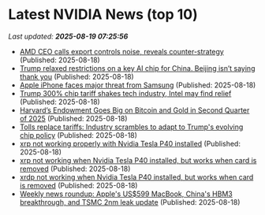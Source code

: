 # Latest NVIDIA News (top 10)
_Last updated: **2025-08-19 07:25:56**_

- [AMD CEO calls export controls noise, reveals counter-strategy](https://www.digitimes.com/news/a20250818PD216/amd-lisa-su-manufacturing-exports-usa.html) (Published: 2025-08-18)
- [Trump relaxed restrictions on a key AI chip for China. Beijing isn’t saying thank you](https://biztoc.com/x/1242bd454fd9f9f7) (Published: 2025-08-18)
- [Apple iPhone faces major threat from Samsung](https://www.thestreet.com/technology/apple-iphone-faces-major-threat-from-samsung) (Published: 2025-08-18)
- [Trump 300% chip tariff shakes tech industry, Intel may find relief](https://phandroid.com/2025/08/18/trump-300-chip-tariff-shakes-tech-industry-intel-may-find-relief/) (Published: 2025-08-18)
- [Harvard’s Endowment Goes Big on Bitcoin and Gold in Second Quarter of 2025](https://freerepublic.com/focus/f-chat/4335173/posts) (Published: 2025-08-18)
- [Tolls replace tariffs: Industry scrambles to adapt to Trump's evolving chip policy](https://www.digitimes.com/news/a20250818PD212/government-policy-revenue-nvidia-amd.html) (Published: 2025-08-18)
- [xrp not working properly with Nvidia Tesla P40 installed](https://askubuntu.com/questions/1554646/xrp-not-working-properly-with-nvidia-tesla-p40-installed) (Published: 2025-08-18)
- [xrp not working when Nvidia Tesla P40 installed, but works when card is removed](https://askubuntu.com/questions/1554646/xrp-not-working-when-nvidia-tesla-p40-installed-but-works-when-card-is-removed) (Published: 2025-08-18)
- [xrdp not working when Nvidia Tesla P40 installed, but works when card is removed](https://askubuntu.com/questions/1554646/xrdp-not-working-when-nvidia-tesla-p40-installed-but-works-when-card-is-removed) (Published: 2025-08-18)
- [Weekly news roundup: Apple's US$599 MacBook, China's HBM3 breakthrough, and TSMC 2nm leak update](https://www.digitimes.com/news/a20250818VL203/digitimes-asia-weekly-news-roundup-apple-macbook-tsmc-2025.html) (Published: 2025-08-18)
